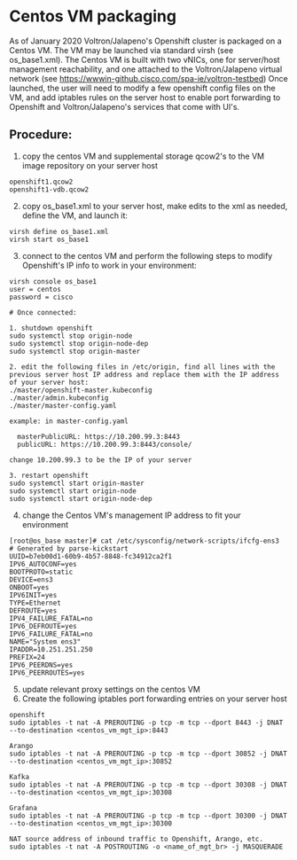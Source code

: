 # Centos VM packaging
As of January 2020 Voltron/Jalapeno's Openshift cluster is packaged on a Centos VM.  The VM may be launched via standard virsh (see os_base1.xml).  The Centos VM is built with two vNICs, one for server/host management reachability, and one attached to the Voltron/Jalapeno virtual network (see https://wwwin-github.cisco.com/spa-ie/voltron-testbed)
Once launched, the user will need to modify a few openshift config files on the VM, and add iptables rules on the server host to enable port forwarding
to Openshift and Voltron/Jalapeno's services that come with UI's.

## Procedure:
1. copy the centos VM and supplemental storage qcow2's to the VM image repository on your server host
```
openshift1.qcow2
openshift1-vdb.qcow2
```

2. copy os_base1.xml to your server host, make edits to the xml as needed, define the VM, and launch it:
```
virsh define os_base1.xml
virsh start os_base1
```
3. connect to the centos VM and perform the following steps to modify Openshift's IP info to work in your environment:
```
virsh console os_base1
user = centos
password = cisco

# Once connected:

1. shutdown openshift
sudo systemctl stop origin-node
sudo systemctl stop origin-node-dep
sudo systemctl stop origin-master

2. edit the following files in /etc/origin, find all lines with the previous server host IP address and replace them with the IP address of your server host:
./master/openshift-master.kubeconfig
./master/admin.kubeconfig
./master/master-config.yaml

example: in master-config.yaml

  masterPublicURL: https://10.200.99.3:8443
  publicURL: https://10.200.99.3:8443/console/

change 10.200.99.3 to be the IP of your server

3. restart openshift
sudo systemctl start origin-master
sudo systemctl start origin-node
sudo systemctl start origin-node-dep
```

4. change the Centos VM's management IP address to fit your environment
```
[root@os_base master]# cat /etc/sysconfig/network-scripts/ifcfg-ens3
# Generated by parse-kickstart
UUID=b7eb00d1-60b9-4b57-8848-fc34912ca2f1
IPV6_AUTOCONF=yes
BOOTPROTO=static
DEVICE=ens3
ONBOOT=yes
IPV6INIT=yes
TYPE=Ethernet
DEFROUTE=yes
IPV4_FAILURE_FATAL=no
IPV6_DEFROUTE=yes
IPV6_FAILURE_FATAL=no
NAME="System ens3"
IPADDR=10.251.251.250
PREFIX=24
IPV6_PEERDNS=yes
IPV6_PEERROUTES=yes

```

5. update relevant proxy settings on the centos VM
6. Create the following iptables port forwarding entries on your server host

```
openshift
sudo iptables -t nat -A PREROUTING -p tcp -m tcp --dport 8443 -j DNAT --to-destination <centos_vm_mgt_ip>:8443

Arango
sudo iptables -t nat -A PREROUTING -p tcp -m tcp --dport 30852 -j DNAT --to-destination <centos_vm_mgt_ip>:30852

Kafka
sudo iptables -t nat -A PREROUTING -p tcp -m tcp --dport 30308 -j DNAT --to-destination <centos_vm_mgt_ip>:30308

Grafana
sudo iptables -t nat -A PREROUTING -p tcp -m tcp --dport 30300 -j DNAT --to-destination <centos_vm_mgt_ip>:30300

NAT source address of inbound traffic to Openshift, Arango, etc.
sudo iptables -t nat -A POSTROUTING -o <name_of_mgt_br> -j MASQUERADE


```

